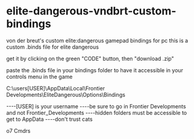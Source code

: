 # elite-dangerous-vndbrt-custom-bindings
von der breut's custom elite:dangerous gamepad bindings for pc
this is a custom .binds file for elite dangerous


get it by clicking on the green "CODE" button, then "download .zip"


paste the .binds file in your bindings folder to have it accessible in your controls menu in the game

C:\users\[USER]\AppData\Local\Frontier Developments\EliteDangerous\Options\Bindings

----[USER] is your username
----be sure to go in Frontier Developments and not Frontier_Developments
----hidden folders must be accessible to get to AppData
----don't trust cats

o7 Cmdrs
